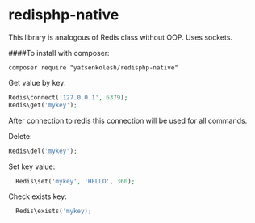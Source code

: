 # redisphp-native

This library is analogous of Redis class without OOP. Uses sockets.

####To install with composer:
```text
composer require "yatsenkolesh/redisphp-native"
```

Get value by key:
```php
Redis\connect('127.0.0.1', 6379);
Redis\get('mykey');
```

After connection to redis this connection will be used for all commands.

Delete:
```php
Redis\del('mykey');
```

Set key value:
```php
  Redis\set('mykey', 'HELLO', 360);
```

Check exists key:
```php
  Redis\exists('mykey);
```
